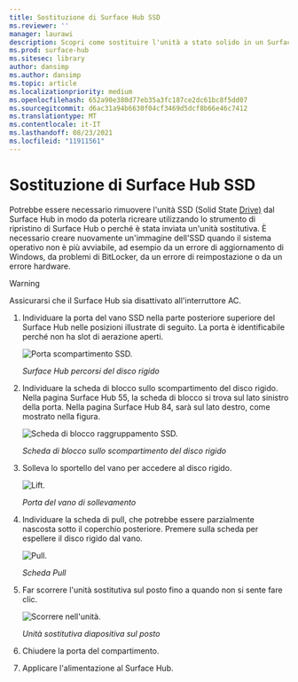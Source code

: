 ```yaml
---
title: Sostituzione di Surface Hub SSD
ms.reviewer: ''
manager: laurawi
description: Scopri come sostituire l'unità a stato solido in un Surface Hub.
ms.prod: surface-hub
ms.sitesec: library
author: dansimp
ms.author: dansimp
ms.topic: article
ms.localizationpriority: medium
ms.openlocfilehash: 652a90e380d77eb35a3fc187ce2dc61bc8f5dd07
ms.sourcegitcommit: d6ac31a94b6630f04cf3469d5dcf8b66e46c7412
ms.translationtype: MT
ms.contentlocale: it-IT
ms.lasthandoff: 08/23/2021
ms.locfileid: "11911561"
---
```

# <a name="surface-hub-ssd-replacement"></a>Sostituzione di Surface Hub SSD

Potrebbe essere necessario rimuovere l'unità SSD (Solid State [Drive)](surface-hub-recovery-tool.md) dal Surface Hub in modo da poterla ricreare utilizzando lo strumento di ripristino di Surface Hub o perché è stata inviata un'unità sostitutiva. È necessario creare nuovamente un'immagine dell'SSD quando il sistema operativo non è più avviabile, ad esempio da un errore di aggiornamento di Windows, da problemi di BitLocker, da un errore di reimpostazione o da un errore hardware. 


>[!WARNING]
>Assicurarsi che il Surface Hub sia disattivato all'interruttore AC.

1. Individuare la porta del vano SSD nella parte posteriore superiore del Surface Hub nelle posizioni illustrate di seguito. La porta è identificabile perché non ha slot di aerazione aperti.

    ![Porta scompartimento SSD.](images/ssd-location.png)

    *Surface Hub percorsi del disco rigido*

2. Individuare la scheda di blocco sullo scompartimento del disco rigido. Nella pagina Surface Hub 55, la scheda di blocco si trova sul lato sinistro della porta. Nella pagina Surface Hub 84, sarà sul lato destro, come mostrato nella figura.

    ![Scheda di blocco raggruppamento SSD.](images/ssd-lock-tab.png)

    *Scheda di blocco sullo scompartimento del disco rigido*

3. Solleva lo sportello del vano per accedere al disco rigido.

    ![Lift.](images/ssd-lift-door.png)

    *Porta del vano di sollevamento*

4. Individuare la scheda di pull, che potrebbe essere parzialmente nascosta sotto il coperchio posteriore. Premere sulla scheda per espellere il disco rigido dal vano.

    ![Pull.](images/ssd-pull-tab.png)

    *Scheda Pull*

5. Far scorrere l'unità sostitutiva sul posto fino a quando non si sente fare clic.

    ![Scorrere nell'unità.](images/ssd-click.png)
    
    *Unità sostitutiva diapositiva sul posto*

6. Chiudere la porta del compartimento.

7. Applicare l'alimentazione al Surface Hub.
